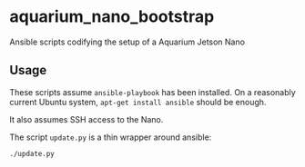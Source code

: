 # aquarium_nano_bootstrap

Ansible scripts codifying the setup of a Aquarium Jetson Nano

## Usage

These scripts assume `ansible-playbook` has been installed.  On a reasonably current Ubuntu system, `apt-get install ansible` should be enough. 

It also assumes SSH access to the Nano.

The script `update.py` is a thin wrapper around ansible:

```
./update.py
```

